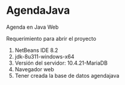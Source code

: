 # AgendaJava
Agenda en Java Web

Requerimiento para abrir el proyecto
1. NetBeans IDE 8.2
2. jdk-8u311-windows-x64
3. Versión del servidor: 10.4.21-MariaDB
4. Navegador web
5. Tener creada la base de datos agendajava